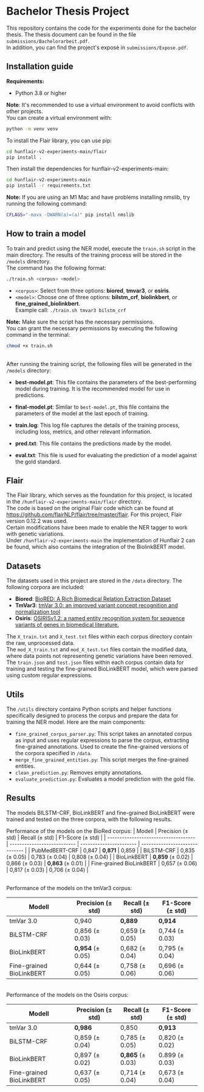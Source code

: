 # Bachelor Thesis Project

This repository contains the code for the experiments done for the bachelor thesis. The thesis document can be found in the file `submissions/Bachelorarbeit.pdf`. \
In addition, you can find the project's exposè in `submissions/Expose.pdf`.

## Installation guide
**Requirements:**
- Python 3.8 or higher

**Note**: It's recommended to use a virtual environment to avoid conflicts with other projects. \
You can create a virtual environment with:
```bash
python -m venv venv
```

To install the Flair library, you can use pip:
```bash
cd hunflair-v2-experiments-main/flair
pip install .
```
Then install the dependencies for hunflair-v2-experiments-main:
```bash
cd hunflair-v2-experiments-main
pip install -r requirements.txt
```

**Note:** If you are using an M1 Mac and have problems installing nmslib, try running the following command:
```bash
CFLAGS="-mavx -DWARN(a)=(a)" pip install nmslib
```

## How to train a model
To train and predict using the NER model, execute the ```train.sh``` script in the main directory. The results of the training process will be stored in the ```/models``` directory. \
The command has the following format:
```bash
./train.sh <corpus> <model>
```
* ```<corpus>```: Select from three options: **biored**, **tmvar3**, or **osiris**.
* ```<model>```: Choose one of three options: **bilstm_crf**, **biolinkbert**, or **fine_grained_biolinkbert**. \
Example call: ```./train.sh tmvar3 bilstm_crf```

**Note:** Make sure the script has the necessary permissions. \
You can grant the necessary permissions by executing the following command in the terminal:
```bash
chmod +x train.sh
```
\
After running the training script, the following files will be generated in the `/models` directory:
- **best-model.pt**: This file contains the parameters of the best-performing model during training. It is the recommended model for use in predictions.

- **final-model.pt**: Similar to `best-model.pt`, this file contains the parameters of the model at the last epoch of training.

- **train.log**: This log file captures the details of the training process, including loss, metrics, and other relevant information.

- **pred.txt**: This file contains the predictions made by the model.

- **eval.txt**: This file is used for evaluating the prediction of a model against the gold standard.


## Flair
The Flair library, which serves as the foundation for this project, is located in the `/hunflair-v2-experiments-main/flair` directory. \
The code is based on the original Flair code which can be found at https://github.com/flairNLP/flair/tree/master/flair. For this project, Flair version 0.12.2 was used.\
Certain modifications have been made to enable the NER tagger to work with genetic variations.\
Under `/hunflair-v2-experiments-main` the implementation of Hunflair 2 can be found, which also contains the integration of the BiolinkBERT model.
<!-- For information about the changes, please have a look at `/flair/README.md`. -->

## Datasets
The datasets used in this project are stored in the `/data` directory. The following corpora are included:

- **Biored**: [BioRED: A Rich Biomedical Relation Extraction Dataset](https://doi.org/10.1093/bib/bbac282)
- **TmVar3**: [tmVar 3.0: an improved variant concept recognition and normalization tool](https://doi.org/10.1093/bioinformatics/btac537)
- **Osiris**: [OSIRISv1.2: a named entity recognition system for sequence variants
  of genes in biomedical literature.](http://dx.doi.org/10.1186/1471-2105-9-84)

The `X_train.txt` and `X_test.txt` files within each corpus directory contain the raw, unprocessed data. \
The `mod_X_train.txt` and `mod_X_test.txt` files contain the modified data, where data points not representing genetic variations have been removed. \
The `train.json` and `test.json` files within each corpus contain data for training and testing the fine-grained BioLinkBERT model, which were parsed using custom regular expressions.

## Utils
The `/utils` directory contains Python scripts and helper functions specifically designed to process the corpus and prepare the data for training the NER model. Here are the main components:
- `fine_grained_corpus_parser.py`: This script takes an annotated corpus as input and uses regular expressions to parse the corpus, extracting fine-grained annotations. Used to create the fine-grained versions of the corpora specified in `/data`.
- `merge_fine_grained_entities.py`: This script merges the fine-grained entities.
- `clean_prediction.py`: Removes empty annotations.
- `evaluate_prediction.py`: Evaluates a model prediction with the gold file.

## Results
The models BILSTM-CRF, BioLinkBERT and fine-grained BioLinkBERT were trained and tested on the three corpora, with the following results.

Performance of the models on the BioRed corpus:
| Modell                               | Precision ($\pm$ std)       | Recall ($\pm$ std)      | F1-Score ($\pm$ std)           |
| ------------------------------------ | --------------------------- | ----------------------- | ------------------------------ |
| PubMedBERT-CRF                       | 0,847                       | **0,871**               | 0,859                          |
| BiLSTM-CRF                           | 0,835 ($\pm$ 0.05)          | 0,783 ($\pm$ 0.04)      | 0,808 ($\pm$ 0.04)             |
| BioLinkBERT                          | **0,859** ($\pm$ 0.02)     | 0,866 ($\pm$ 0.03)      | **0,863**  ($\pm$ 0.01)       |
| Fine-grained BioLinkBERT             | 0,657 ($\pm$ 0.06)          | 0,817 ($\pm$ 0.03)      | 0,706 ($\pm$ 0.04)             |

\
Performance of the models on the tmVar3 corpus:

| Modell                   | Precision ($\pm$ std)       | Recall ($\pm$ std)      | F1-Score ($\pm$ std)  |
| ------------------------ | --------------------------- | ----------------------- | ---------------------- |
| tmVar 3.0                | 0,940                       | **0,889**               | **0,914**              |
| BiLSTM-CRF               | 0,856 ($\pm$ 0.03)          | 0,659 ($\pm$ 0.05)      | 0,744 ($\pm$ 0.03)     |
| BioLinkBERT              | **0,954** ($\pm$ 0.05)     | 0,682 ($\pm$ 0.04)      | 0,795 ($\pm$ 0.04)     |
| Fine-grained BioLinkBERT | 0,644  ($\pm$ 0.05)         | 0,758 ($\pm$ 0.06)      | 0,696 ($\pm$ 0.06)     |

\
Performance of the models on the Osiris corpus:

| Modell                   | Precision ($\pm$ std)  | Recall ($\pm$ std)      | F1-Score ($\pm$ std)   |
| ------------------------ | ---------------------- | ----------------------- | ---------------------- |
| tmVar 3.0                | **0,986**              | 0,850                   | **0,913**              |
| BiLSTM-CRF               | 0,859 ($\pm$ 0.04)     | 0,785 ($\pm$ 0.05)      | 0,820 ($\pm$ 0.02)     |
| BioLinkBERT              | 0,897 ($\pm$ 0.02)     | **0,865** ($\pm$ 0.03) | 0.899 ($\pm$ 0.03)     |
| Fine-grained BioLinkBERT | 0,637 ($\pm$ 0.05)     | 0,714 ($\pm$ 0.04)      | 0,673 ($\pm$ 0.04)     |
